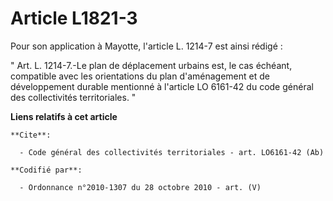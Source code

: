 # Article L1821-3

Pour son application à Mayotte, l'article L. 1214-7 est ainsi rédigé : 

" Art. L. 1214-7.-Le plan de déplacement urbains est, le cas échéant, compatible avec les orientations du plan d'aménagement
et de développement durable mentionné à l'article LO 6161-42 du code général des collectivités territoriales. "

**Liens relatifs à cet article**

	**Cite**:

	  - Code général des collectivités territoriales - art. LO6161-42 (Ab)

	**Codifié par**:

	  - Ordonnance n°2010-1307 du 28 octobre 2010 - art. (V)
